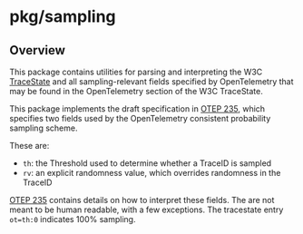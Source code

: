 # pkg/sampling

## Overview

This package contains utilities for parsing and interpreting the W3C
[TraceState](https://www.w3.org/TR/trace-context/#tracestate-header)
and all sampling-relevant fields specified by OpenTelemetry that may
be found in the OpenTelemetry section of the W3C TraceState.

This package implements the draft specification in [OTEP
235](https://github.com/open-telemetry/oteps/pull/235), which
specifies two fields used by the OpenTelemetry consistent probability
sampling scheme.

These are:

- `th`: the Threshold used to determine whether a TraceID is sampled
- `rv`: an explicit randomness value, which overrides randomness in the TraceID

[OTEP 235](https://github.com/open-telemetry/oteps/pull/235) contains
details on how to interpret these fields.  The are not meant to be
human readable, with a few exceptions.  The tracestate entry `ot=th:0`
indicates 100% sampling.
